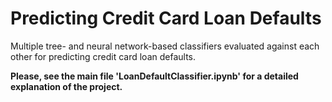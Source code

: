 # Predicting Credit Card Loan Defaults

Multiple tree- and neural network-based classifiers evaluated against each other for predicting credit card loan defaults. 

**Please, see the main file 'LoanDefaultClassifier.ipynb' for a detailed explanation of the project.**
